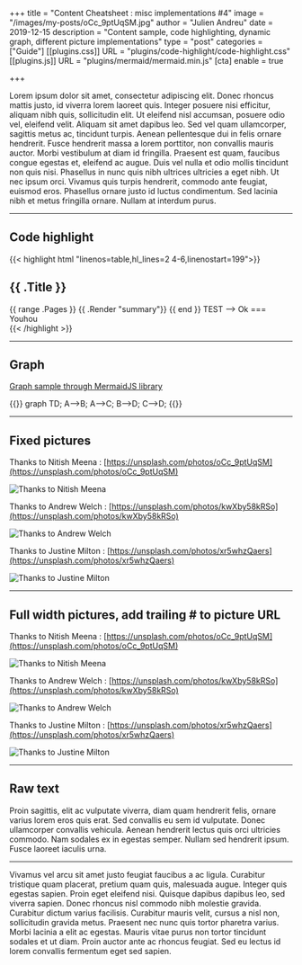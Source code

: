 +++
title = "Content Cheatsheet : misc implementations #4"
image = "/images/my-posts/oCc_9ptUqSM.jpg"
author = "Julien Andreu"
date = 2019-12-15
description = "Content sample, code highlighting, dynamic graph, different picture implementations"
type = "post"
categories = ["Guide"]
[[plugins.css]]
URL = "plugins/code-highlight/code-highlight.css"
[[plugins.js]]
URL = "plugins/mermaid/mermaid.min.js"
[cta]
enable = true

+++

Lorem ipsum dolor sit amet, consectetur adipiscing elit. Donec rhoncus mattis justo, id viverra lorem laoreet quis. Integer posuere nisi efficitur, aliquam nibh quis, sollicitudin elit. Ut eleifend nisl accumsan, posuere odio vel, eleifend velit. Aliquam sit amet dapibus leo. Sed vel quam ullamcorper, sagittis metus ac, tincidunt turpis. Aenean pellentesque dui in felis ornare hendrerit. Fusce hendrerit massa a lorem porttitor, non convallis mauris auctor. Morbi vestibulum at diam id fringilla. Praesent est quam, faucibus congue egestas et, eleifend ac augue. Duis vel nulla et odio mollis tincidunt non quis nisi. Phasellus in nunc quis nibh ultrices ultricies a eget nibh. Ut nec ipsum orci. Vivamus quis turpis hendrerit, commodo ante feugiat, euismod eros. Phasellus ornare justo id luctus condimentum. Sed lacinia nibh et metus fringilla ornare. Nullam at interdum purus.

---
## Code highlight

{{< highlight html "linenos=table,hl_lines=2 4-6,linenostart=199">}}
<section id="main">
  <div>
   <h1 id="title">{{ .Title }}</h1>
    {{ range .Pages }}
        {{ .Render "summary"}}
    {{ end }}
    TEST --> Ok === Youhou
  </div>
</section>
{{< /highlight >}}

---
## Graph

[Graph sample through MermaidJS library](https://mermaid-js.github.io/mermaid/)

{{<mermaid class="full">}}
graph TD;
  A-->B;
  A-->C;
  B-->D;
  C-->D;
{{</mermaid>}}

---
## Fixed pictures 

Thanks to Nitish Meena : [https://unsplash.com/photos/oCc_9ptUqSM](https://unsplash.com/photos/oCc_9ptUqSM)

![Thanks to Nitish Meena](/images/my-posts/oCc_9ptUqSM.jpg)

Thanks to Andrew Welch : [https://unsplash.com/photos/kwXby58kRSo](https://unsplash.com/photos/kwXby58kRSo)

![Thanks to Andrew Welch](/images/my-posts/kwXby58kRSo.jpg)

Thanks to Justine Milton : [https://unsplash.com/photos/xr5whzQaers](https://unsplash.com/photos/xr5whzQaers)

![Thanks to Justine Milton](/images/my-posts/xr5whzQaers.jpg)

---
## Full width pictures, add trailing # to picture URL

Thanks to Nitish Meena : [https://unsplash.com/photos/oCc_9ptUqSM](https://unsplash.com/photos/oCc_9ptUqSM)

![Thanks to Nitish Meena](/images/my-posts/oCc_9ptUqSM.jpg#)

Thanks to Andrew Welch : [https://unsplash.com/photos/kwXby58kRSo](https://unsplash.com/photos/kwXby58kRSo)

![Thanks to Andrew Welch](/images/my-posts/kwXby58kRSo.jpg#)

Thanks to Justine Milton : [https://unsplash.com/photos/xr5whzQaers](https://unsplash.com/photos/xr5whzQaers)

![Thanks to Justine Milton](/images/my-posts/xr5whzQaers.jpg#)

---
## Raw text

Proin sagittis, elit ac vulputate viverra, diam quam hendrerit felis, ornare varius lorem eros quis erat. Sed convallis eu sem id vulputate. Donec ullamcorper convallis vehicula. Aenean hendrerit lectus quis orci ultricies commodo. Nam sodales ex in egestas semper. Nullam sed hendrerit ipsum. Fusce laoreet iaculis urna.

---

Vivamus vel arcu sit amet justo feugiat faucibus a ac ligula. Curabitur tristique quam placerat, pretium quam quis, malesuada augue. Integer quis egestas sapien. Proin eget eleifend nisi. Quisque dapibus dapibus leo, sed viverra sapien. Donec rhoncus nisl commodo nibh molestie gravida. Curabitur dictum varius facilisis. Curabitur mauris velit, cursus a nisl non, sollicitudin gravida metus. Praesent nec nunc quis tortor pharetra varius. Morbi lacinia a elit ac egestas. Mauris vitae purus non tortor tincidunt sodales et ut diam. Proin auctor ante ac rhoncus feugiat. Sed eu lectus id lorem convallis fermentum eget sed sapien.